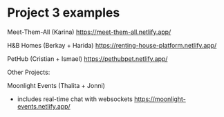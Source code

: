 
# Project 3 examples

<!-- 

Examples apr 24 (need testing):

Home Hopper (Christian + Michael): 
- https://homehopper.netlify.app/

Artist Connection (Greg + Jesus): 
- https://artist-connection.netlify.app/
- Maps (leaflet), real-time chat with websockets

-->


Meet-Them-All (Karina)
https://meet-them-all.netlify.app/


H&B Homes (Berkay + Harida)
https://renting-house-platform.netlify.app/


PetHub (Cristian + Ismael)
https://pethubpet.netlify.app/



Other Projects:


Moonlight Events (Thalita + Jonni)
- includes real-time chat with websockets
https://moonlight-events.netlify.app/



